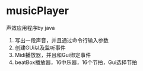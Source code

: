 # musicPlayer
声效应用程序by java

1. 写出一段声音，并且通过命令行输入参数 
2. 创建GUi以及监听事件
3. Midi播放器，并且和Gui绑定事件
4. beatBox播放器，16中乐器，16个节拍，Gui选择节拍

